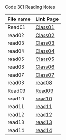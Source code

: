 Code 301 Reading Notes



File name | Link Page
------------ | -------------
Read01 | [Class01](Class01.md)
read02 | [Class02](class02.md)
read03 | [Class03](Class03.md)
read04 | [Class04](Class04.md)
read05 | [Class05](Class05.md)
read06 | [Class06](Class06.md)
read07 | [Class07](Class07.md)
read08 | [read08](Class08.md)
Read09 | [Read09](class09.md)
read10 | [read10](class10.md)
read11 | [read11](Class11.md)
read12 | [read12](Class12.md)
read13 | [read13](Class13.md)
read14 | [read14](Class14a.md)